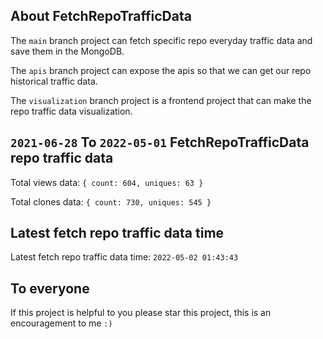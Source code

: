 ## About FetchRepoTrafficData

The `main` branch project can fetch specific repo everyday traffic data and save them in the MongoDB.

The `apis` branch project can expose the apis so that we can get our repo historical traffic data.

The `visualization` branch project is a frontend project that can make the repo traffic data visualization.

## `2021-06-28` To `2022-05-01` FetchRepoTrafficData repo traffic data

Total views data: `{ count: 604, uniques: 63 }`

Total clones data: `{ count: 730, uniques: 545 }`

## Latest fetch repo traffic data time

Latest fetch repo traffic data time: `2022-05-02 01:43:43`

## To everyone

If this project is helpful to you please star this project, this is an encouragement to me `:)`



